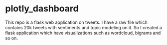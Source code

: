 # plotly_dashboard
 This repo is a flask web application on tweets. I have a raw file which contains 20k tweets with sentiments and topic modeling on it. So I created a flask application which have visualizations such as wordcloud, bigrams and so on.
